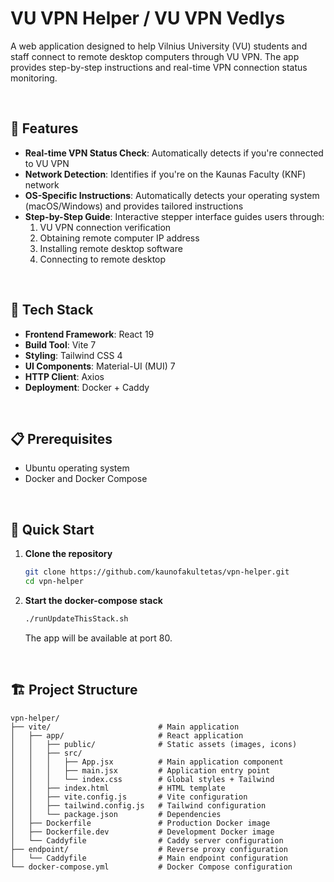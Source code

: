 # VU VPN Helper / VU VPN Vedlys

A web application designed to help Vilnius University (VU) students and staff connect to remote desktop computers through VU VPN. The app provides step-by-step instructions and real-time VPN connection status monitoring.

</br>

## 🌟 Features

- **Real-time VPN Status Check**: Automatically detects if you're connected to VU VPN
- **Network Detection**: Identifies if you're on the Kaunas Faculty (KNF) network
- **OS-Specific Instructions**: Automatically detects your operating system (macOS/Windows) and provides tailored instructions
- **Step-by-Step Guide**: Interactive stepper interface guides users through:
  1. VU VPN connection verification
  2. Obtaining remote computer IP address
  3. Installing remote desktop software
  4. Connecting to remote desktop


</br>

## 🚀 Tech Stack

- **Frontend Framework**: React 19
- **Build Tool**: Vite 7
- **Styling**: Tailwind CSS 4
- **UI Components**: Material-UI (MUI) 7
- **HTTP Client**: Axios
- **Deployment**: Docker + Caddy

</br>

## 📋 Prerequisites

- Ubuntu operating system
- Docker and Docker Compose

</br>

## 🚀 Quick Start

1. **Clone the repository**
   ```bash
   git clone https://github.com/kaunofakultetas/vpn-helper.git
   cd vpn-helper
   ```

4. **Start the docker-compose stack**
   ```bash
   ./runUpdateThisStack.sh
   ```

   The app will be available at port 80.

</br>

## 🏗️ Project Structure

```
vpn-helper/
├── vite/                        # Main application
│   ├── app/                     # React application
│   │   ├── public/              # Static assets (images, icons)
│   │   ├── src/
│   │   │   ├── App.jsx          # Main application component
│   │   │   ├── main.jsx         # Application entry point
│   │   │   └── index.css        # Global styles + Tailwind
│   │   ├── index.html           # HTML template
│   │   ├── vite.config.js       # Vite configuration
│   │   ├── tailwind.config.js   # Tailwind configuration
│   │   └── package.json         # Dependencies
│   ├── Dockerfile               # Production Docker image
│   ├── Dockerfile.dev           # Development Docker image
│   └── Caddyfile                # Caddy server configuration
├── endpoint/                    # Reverse proxy configuration
│   └── Caddyfile                # Main endpoint configuration
└── docker-compose.yml           # Docker Compose configuration
```

</br>
